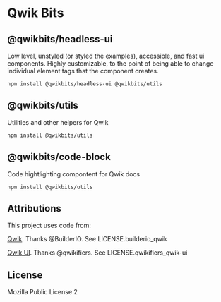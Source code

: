 # Qwik Bits

## @qwikbits/headless-ui
Low level, unstyled (or styled the examples), accessible, and fast ui components. Highly customizable, to the point of being able to change individual element tags that the component creates.

`npm install @qwikbits/headless-ui @qwikbits/utils`

## @qwikbits/utils
Utilities and other helpers for Qwik 

`npm install @qwikbits/utils`

## @qwikbits/code-block
Code hightlighting compontent for Qwik docs

`npm install @qwikbits/utils`
## Attributions


This project uses code from:

<a href="https://github.com/BuilderIO/qwik">Qwik</a>. Thanks @BuilderIO.
See LICENSE.builderio_qwik

<a href="https://github.com/qwikifiers/qwik-ui">Qwik UI</a>. Thanks @qwikifiers.
See LICENSE.qwikifiers_qwik-ui


## License

Mozilla Public License 2
